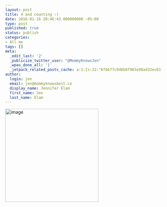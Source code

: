 ```yaml
---
layout: post
title: 4 and counting :)
date: 2016-01-16 20:46:43.000000000 -05:00
type: post
published: true
status: publish
categories:
- All me
tags: []
meta:
  _edit_last: '2'
  _publicize_twitter_user: "@MommyKnowsJen"
  _wpas_done_all: '1'
  _jetpack_related_posts_cache: a:1:{s:32:"8f6677c9d6b0f903e98ad32ec61f8deb";a:2:{s:7:"expires";i:1473702527;s:7:"payload";a:3:{i:0;a:1:{s:2:"id";i:271;}i:1;a:1:{s:2:"id";i:220;}i:2;a:1:{s:2:"id";i:149;}}}}
author:
  login: jen
  email: jen@mommyknowsbest.co
  display_name: Jennifer Elam
  first_name: Jen
  last_name: Elam
---
```

<p><img class="alignnone size-medium wp-image-266" src="{{ site.baseurl }}/assets/image-17-300x300.jpeg" alt="image" width="300" height="300" /></p>
